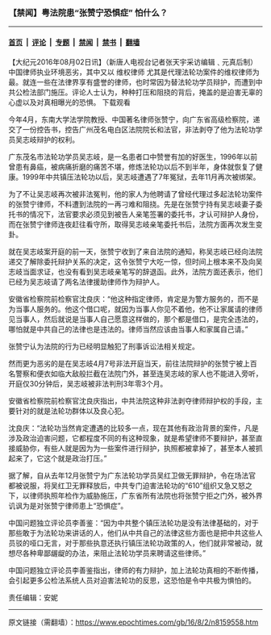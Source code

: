 ### 【禁闻】粤法院患“张赞宁恐惧症” 怕什么？

---

#### [首页](../../../..?n8159558) &nbsp;|&nbsp; [评论](../../../../../epoch-comment?n8159558) &nbsp;|&nbsp; [专题](../../../../../epoch-special?n8159558) &nbsp;|&nbsp; [禁闻](../../../../../epoch-news?n8159558) &nbsp;|&nbsp; [禁书](../../../../../books?n8159558) &nbsp;|&nbsp; [翻墙](https://github.com/gfw-breaker/nogfw/blob/master/README.md?n8159558)


<div class="post_content" id="artbody" itemprop="articleBody">
 <!-- article content begin -->
 <p>
  【大纪元2016年08月02日讯】（新唐人电视台记者张天宇采访编辑﹑元真后制）中国律师执业环境恶劣，其中又以
  <ok href="https://www.epochtimes.com/gb/tag/%E7%BB%B4%E6%9D%83%E5%BE%8B%E5%B8%88.html">
   维权律师
  </ok>
  尤其是代理法轮功案件的维权律师为最。就连一些在法律界享有盛誉的律师，也时常因为替法轮功学员辩护，而遭到中共公检法部门施压。评论人士认为，种种打压和阻挠的背后，掩盖的是迫害无辜的心虚以及对真相曝光的恐惧。
  <ok href="http://www.ntdtv.com/xtr/gb/2016/08/02/articledownload1278941.html">
   下载观看
  </ok>
 </p>
 <p>
  今年4月，东南大学法学院教授、中国著名律师张赞宁，向广东省高级检察院，递交了一份控告书，控告广州茂名电白区法院院长和法官，非法剥夺了他为法轮功学员吴志岐辩护的权利。
 </p>
 <p>
  广东茂名市法轮功学员吴志岐，是一名患者口中赞誉有加的好医生，1996年以前曾患有鼻癌，被病痛折磨的痛苦不堪，修炼法轮功以后不到半年，身体就恢复了健康。1999年中共镇压法轮功以后，吴志岐遭遇了7年冤狱，去年11月再次被绑架。
 </p>
 <p>
 </p>
 <p>
  为了不让吴志岐再次被非法冤判，他的家人为他聘请了曾经代理过多起法轮功案件的张赞宁律师，不料遭到法院的一再刁难和阻挠。先是在张赞宁持有吴志岐妻子委托书的情况下，法官要求必须见到被告人亲笔签署的委托书，才认可辩护人身份，而在张赞宁律师连夜赶往看守所，取得吴志岐亲笔委托书后，法院方面再次发生变卦。
 </p>
 <p>
  就在吴志岐案开庭的前一天，张赞宁收到了来自法院的通知，称吴志岐已经向法院递交了解除委托辩护关系的决定，这令张赞宁大吃一惊，但时间上根本来不及向吴志岐当面求证，也没有看到吴志岐亲笔写的辞退函。此外，法院方面还表示，他们已经为吴志岐请了两名法律援助律师作为辩护人。
 </p>
 <p>
  安徽省检察院前检察官沈良庆：“他这种指定律师，肯定是为警方服务的，而不是为当事人服务的。他这个借口呢，就因为当事人你见不着他，他不让家属请的律师见当事人，然后就说是当事人自己愿意这样做的，那个都是借口，是完全违法的，哪怕就是中共自己的法律也是违法的。律师当然应该由当事人和家属自己请。”
 </p>
 <p>
  张赞宁认为法院的行为已经明显触犯了刑事诉讼法相关规定。
 </p>
 <p>
  然而更为恶劣的是在吴志岐4月7号非法开庭当天，前往法院辩护的张赞宁被上百名警察和便衣如临大敌般拦截在法院门外，甚至连吴志岐的家人也不能进入旁听，开庭仅30分钟后，吴志岐被非法判刑3年零3个月。
 </p>
 <p>
  安徽省检察院前检察官沈良庆指出，中共法院这种非法剥夺律师辩护权的手段，主要针对的就是法轮功群体以及良心犯。
 </p>
 <p>
  沈良庆：“法轮功当然肯定遭遇的比较多一点，现在其他有政治背景的案件，凡是涉及政治迫害问题，它都程度不同的有这种现象，就是希望律师不要辩护，甚至直接威胁你，有些人就是因为为一些案件进行辩护，执照都被拿掉了，甚至本人被抓起来了，它这个就是政治打压。”
 </p>
 <p>
  据了解，自从去年12月张赞宁为广东法轮功学员吴红卫做无罪辩护，令在场法官都被说服，将吴红卫无罪释放后，中共专门迫害法轮功的“610”组织又急又怒之下，以律师执照年检作为威胁施压，广东省所有法院也将张赞宁拒之门外，被外界讥讽为是对张赞宁律师患上“恐惧症”。
 </p>
 <p>
  中国问题独立评论员李善鉴：“因为中共整个镇压法轮功是没有法律基础的，对于那些敢于为法轮功来讲话的人，他们从中共自己的法律这些方面也是把中共这些人员驳的哑口无言，对于那些执意还执行镇压法轮功政策的人，他们就非常被动，就想尽各种卑鄙龌龊的办法，来阻止法轮功学员来聘请这些律师。”
 </p>
 <p>
  中国问题独立评论员李善鉴指出，律师的有力辩护，加上法轮功真相的不断传播，会引起更多公检法系统人员对迫害法轮功的反思，这恐怕是令中共极为惧怕的。
 </p>
 <p>
  责任编辑：安妮
 </p>
 <!-- article content end -->
 <div id="below_article_ad">
 </div>
</div>


---

原文链接（需翻墙）：https://www.epochtimes.com/gb/16/8/2/n8159558.htm